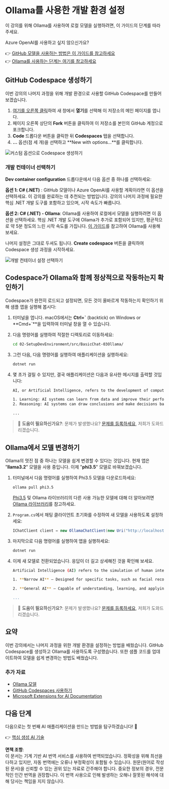 # Ollama를 사용한 개발 환경 설정

이 강의를 위해 Ollama를 사용하여 로컬 모델을 실행하려면, 이 가이드의 단계를 따라주세요.

Azure OpenAI를 사용하고 싶지 않으신가요?

👉 [GitHub 모델을 사용하는 방법은 이 가이드를 참고하세요](README.md)  
👉 [Ollama를 사용하는 단계는 여기를 참고하세요](getting-started-ollama.md)

## GitHub Codespace 생성하기

이번 강의의 나머지 과정을 위해 개발 환경으로 사용할 GitHub Codespace를 만들어 보겠습니다.

1. [여기를 오른쪽 클릭](https://github.com/microsoft/Generative-AI-for-beginners-dotnet)하여 새 창에서 **열기**를 선택해 이 저장소의 메인 페이지를 엽니다.
1. 페이지 오른쪽 상단의 **Fork** 버튼을 클릭하여 이 저장소를 본인의 GitHub 계정으로 포크합니다.
1. **Code** 드롭다운 버튼을 클릭한 뒤 **Codespaces** 탭을 선택합니다.
1. **...** 옵션(점 세 개)을 선택하고 **New with options...**를 클릭합니다.

![커스텀 옵션으로 Codespace 생성하기](../../../translated_images/creating-codespace.0e7334f85cf4c8d0e080a0d5b4c76c24c5bbe6bddf48dcd1403e092ea0d9bce9.ko.png)

### 개발 컨테이너 선택하기

**Dev container configuration** 드롭다운에서 다음 옵션 중 하나를 선택하세요:

**옵션 1: C# (.NET)** : GitHub 모델이나 Azure OpenAI를 사용할 계획이라면 이 옵션을 선택하세요. 이 강의를 완료하는 데 추천되는 방법입니다. 강의의 나머지 과정에 필요한 핵심 .NET 개발 도구를 포함하고 있으며, 시작 속도가 빠릅니다.

**옵션 2: C# (.NET) - Ollama**: Ollama를 사용하여 로컬에서 모델을 실행하려면 이 옵션을 선택하세요. 핵심 .NET 개발 도구에 Ollama가 추가로 포함되어 있지만, 평균적으로 약 5분 정도의 느린 시작 속도를 가집니다. [이 가이드](getting-started-ollama.md)를 참고하여 Ollama를 사용해 보세요.

나머지 설정은 그대로 두셔도 됩니다. **Create codespace** 버튼을 클릭하여 Codespace 생성 과정을 시작하세요.

![개발 컨테이너 설정 선택하기](../../../translated_images/select-container-codespace.9b8ca34b6ff8b4cb80973924cbc1894cf7672d233b0055b47f702db60c4c6221.ko.png)

## Codespace가 Ollama와 함께 정상적으로 작동하는지 확인하기

Codespace가 완전히 로드되고 설정되면, 모든 것이 올바르게 작동하는지 확인하기 위해 샘플 앱을 실행해 봅시다:

1. 터미널을 엽니다. macOS에서는 **Ctrl+\`** (backtick) on Windows or **Cmd+`**을 입력하여 터미널 창을 열 수 있습니다.

1. 다음 명령어를 실행하여 적절한 디렉토리로 이동하세요:

    ```bash
    cd 02-SetupDevEnvironment/src/BasicChat-03Ollama/
    ```

1. 그런 다음, 다음 명령어를 실행하여 애플리케이션을 실행하세요:

    ```bash
    dotnet run
    ```

1. 몇 초가 걸릴 수 있지만, 결국 애플리케이션은 다음과 유사한 메시지를 출력할 것입니다:

    ```bash
    AI, or Artificial Intelligence, refers to the development of computer systems that can perform tasks that typically require human intelligence, such as:

    1. Learning: AI systems can learn from data and improve their performance over time.
    2. Reasoning: AI systems can draw conclusions and make decisions based on the data they have been trained on.
    
    ...
    ```

> 🙋 **도움이 필요하신가요?**: 문제가 발생했나요? [문제를 등록하세요](https://github.com/microsoft/Generative-AI-for-beginners-dotnet/issues/new?template=Blank+issue), 저희가 도와드리겠습니다.

## Ollama에서 모델 변경하기

Ollama의 멋진 점 중 하나는 모델을 쉽게 변경할 수 있다는 것입니다. 현재 앱은 "**llama3.2**" 모델을 사용 중입니다. 이제 "**phi3.5**" 모델로 바꿔보겠습니다.

1. 터미널에서 다음 명령어를 실행하여 Phi3.5 모델을 다운로드하세요:

    ```bash
    ollama pull phi3.5
    ```

    [Phi3.5](https://ollama.com/library/phi3.5) 및 Ollama 라이브러리의 다른 사용 가능한 모델에 대해 더 알아보려면 [Ollama 라이브러리](https://ollama.com/library/)를 참고하세요.

1. `Program.cs`에서 채팅 클라이언트 초기화를 수정하여 새 모델을 사용하도록 설정하세요:

    ```csharp
    IChatClient client = new OllamaChatClient(new Uri("http://localhost:11434/"), "phi3.5");
    ```

1. 마지막으로 다음 명령어를 실행하여 앱을 실행하세요:

    ```bash
    dotnet run
    ```

1. 이제 새 모델로 전환되었습니다. 응답이 더 길고 상세해진 것을 확인해 보세요.

    ```bash
    Artificial Intelligence (AI) refers to the simulation of human intelligence processes by machines, especially computer systems. These processes include learning (the acquisition of information and accumulation of knowledge), reasoning (using the acquired knowledge to make deductions or decisions), and self-correction. AI can manifest in various forms:

    1. **Narrow AI** – Designed for specific tasks, such as facial recognition software, voice assistants like Siri or Alexa, autonomous vehicles, etc., which operate under a limited preprogrammed set of behaviors and rules but excel within their domain when compared to humans in these specialized areas.

    2. **General AI** – Capable of understanding, learning, and applying intelligence broadly across various domains like human beings do (natural language processing, problem-solving at a high level). General AIs are still largely theoretical as we haven't yet achieved this form to the extent necessary for practical applications beyond narrow tasks.
    
    ...
    ```

> 🙋 **도움이 필요하신가요?**: 문제가 발생했나요? [문제를 등록하세요](https://github.com/microsoft/Generative-AI-for-beginners-dotnet/issues/new?template=Blank+issue), 저희가 도와드리겠습니다.

## 요약

이번 강의에서는 나머지 과정을 위한 개발 환경을 설정하는 방법을 배웠습니다. GitHub Codespace를 생성하고 Ollama를 사용하도록 구성했습니다. 또한 샘플 코드를 업데이트하여 모델을 쉽게 변경하는 방법도 배웠습니다.

### 추가 자료

- [Ollama 모델](https://ollama.com/search)  
- [GitHub Codespaces 사용하기](https://docs.github.com/en/codespaces/getting-started)  
- [Microsoft Extensions for AI Documentation](https://learn.microsoft.com/dotnet/)

## 다음 단계

다음으로는 첫 번째 AI 애플리케이션을 만드는 방법을 탐구하겠습니다! 🚀

👉 [핵심 생성 AI 기술](../03-CoreGenerativeAITechniques/readme.md)

**면책 조항**:  
이 문서는 기계 기반 AI 번역 서비스를 사용하여 번역되었습니다. 정확성을 위해 최선을 다하고 있지만, 자동 번역에는 오류나 부정확성이 포함될 수 있습니다. 원문(원어로 작성된 문서)을 신뢰할 수 있는 권위 있는 자료로 간주해야 합니다. 중요한 정보의 경우, 전문적인 인간 번역을 권장합니다. 이 번역 사용으로 인해 발생하는 오해나 잘못된 해석에 대해 당사는 책임을 지지 않습니다.